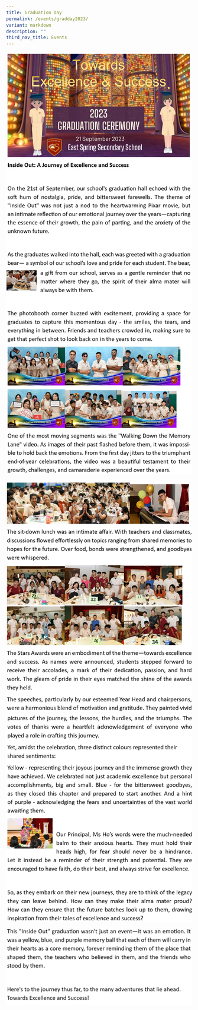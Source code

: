 ```yaml
---
title: Graduation Day
permalink: /events/gradday2023/
variant: markdown
description: ""
third_nav_title: Events
---
```

![](/images/Events/2023%20Graduation%20Day/GD2023_1.png)
![](/images/Events/2023%20Graduation%20Day/GD2023_2.png)

![](/images/Events/2023%20Graduation%20Day/GD2023_3.png)
![](/images/Events/2023%20Graduation%20Day/GD2023_4.png)

![](/images/Events/2023%20Graduation%20Day/GD2023_5.png)